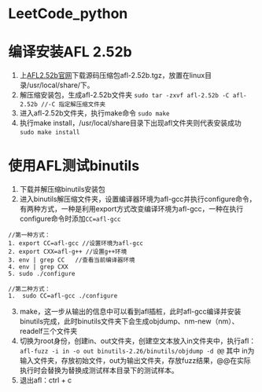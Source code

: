 # LeetCode_python

# 编译安装AFL 2.52b
1. 上[AFL2.52b官网](http://lcamtuf.coredump.cx/afl/)下载源码压缩包afl-2.52b.tgz，放置在linux目录/usr/local/share/下。
2. 解压缩安装包，生成afl-2.52b文件夹
```sudo tar -zxvf afl-2.52b -C afl-2.52b //-C 指定解压缩文件夹```
3. 进入afl-2.52b文件夹，执行make命令
```sudo make```
4. 执行make install，/usr/local/share目录下出现afl文件夹则代表安装成功
```sudo make install```

# 使用AFL测试binutils
1. 下载并解压缩binutils安装包
2. 进入binutils解压缩文件夹，设置编译器环境为afl-gcc并执行configure命令，
有两种方式，一种是利用export方式改变编译环境为afl-gcc，一种在执行configure命令时添加```CC=afl-gcc```
```
//第一种方式：
1. export CC=afl-gcc //设置环境为afl-gcc
2. export CXX=afl-g++ //设置g++环境
3. env | grep CC   //查看当前编译器环境
4. env | grep CXX
5. sudo ./configure 

//第二种方式：
1.  sudo CC=afl-gcc ./configure
```
3. make，这一步从输出的信息中可以看到afl插桩，此时afl-gcc编译并安装binutils完成，此时binutils文件夹下会生成objdump、nm-new（nm）、readelf三个文件夹
4. 切换为root身份，创建in、out文件夹，创建空文本放入in文件夹中，执行afl：<br>
```afl-fuzz -i in -o out binutils-2.26/binutils/objdump -d @@```
其中 in为输入文件夹，存放初始文件，out为输出文件夹，存放fuzz结果，@@在实际执行时会替换为替换成测试样本目录下的测试样本。
5. 退出afl：ctrl + c

